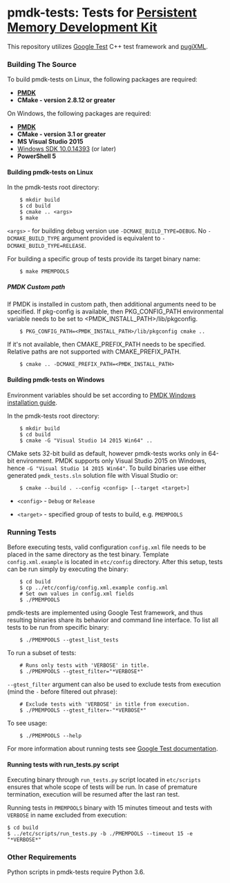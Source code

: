 pmdk-tests: Tests for [Persistent Memory Development Kit](https://github.com/pmem/pmdk)
=================================

This repository utilizes [Google Test](https://github.com/google/googletest) C++ test framework and [pugiXML](https://github.com/zeux/pugixml).

### Building The Source ###
To build pmdk-tests on Linux, the following packages are required:
* **[PMDK](https://github.com/pmem/pmdk)**
* **CMake - version 2.8.12 or greater**

On Windows, the following packages are required:
* **[PMDK](https://github.com/pmem/pmdk)**
* **CMake - version 3.1 or greater**
* **MS Visual Studio 2015**
* [Windows SDK 10.0.14393](https://developer.microsoft.com/pl-pl/windows/downloads/sdk-archive) (or later)
* **PowerShell 5**

#### Building pmdk-tests on Linux ####
In the pmdk-tests root directory:
```
	$ mkdir build
	$ cd build
	$ cmake .. <args>
	$ make
```
`<args>` - for building debug version use `-DCMAKE_BUILD_TYPE=DEBUG`. No `-DCMAKE_BUILD_TYPE` argument provided is equivalent to `-DCMAKE_BUILD_TYPE=RELEASE`.

For building a specific group of tests provide its target binary name:
```
	$ make PMEMPOOLS
```

##### PMDK Custom path
If PMDK is installed in custom path, then additional arguments need to be specified.
If pkg-config is available, then PKG_CONFIG_PATH environmental variable needs to be set to <PMDK_INSTALL_PATH>/lib/pkgconfig.
```
	$ PKG_CONFIG_PATH=<PMDK_INSTALL_PATH>/lib/pkgconfig cmake ..
```
If it's not available, then CMAKE_PREFIX_PATH needs to be specified. Relative paths are not supported with CMAKE_PREFIX_PATH.
```
	$ cmake .. -DCMAKE_PREFIX_PATH=<PMDK_INSTALL_PATH>
```

#### Building pmdk-tests on Windows ####
Environment variables should be set according to [PMDK Windows installation guide](https://github.com/pmem/pmdk/tree/master/src/windows/setup#pmdk-for-windows-installation).

In the pmdk-tests root directory:
```
	$ mkdir build
	$ cd build
	$ cmake -G "Visual Studio 14 2015 Win64" ..
```
CMake sets 32-bit build as default, however pmdk-tests works only in 64-bit environment.
PMDK supports only Visual Studio 2015 on Windows, hence `-G "Visual Studio 14 2015 Win64"`.
To build binaries use either generated `pmdk_tests.sln` solution file with Visual Studio or:
```
	$ cmake --build . --config <config> [--target <target>]
```
* `<config>` - `Debug` or `Release`

* `<target>` - specified group of tests to build, e.g. `PMEMPOOLS`

### Running Tests ###
Before executing tests, valid configuration `config.xml` file needs to be placed in the same directory as the test binary. Template `config.xml.example` is located in `etc/config` directory. After this setup, tests can be run simply by executing the binary:

```
	$ cd build
	$ cp ../etc/config/config.xml.example config.xml
	# Set own values in config.xml fields
	$ ./PMEMPOOLS
```
pmdk-tests are implemented using Google Test framework, and thus resulting binaries share its behavior and command line interface.
To list all tests to be run from specific binary:
```
	$ ./PMEMPOOLS --gtest_list_tests
```
To run a subset of tests:
```
	# Runs only tests with 'VERBOSE' in title.
	$ ./PMEMPOOLS --gtest_filter="*VERBOSE*"
```
`--gtest_filter` argument can also be used to exclude tests from execution (mind the `-` before filtered out phrase):
```
	# Exclude tests with 'VERBOSE' in title from execution.
	$ ./PMEMPOOLS --gtest_filter=-"*VERBOSE*"
```
To see usage:
```
	$ ./PMEMPOOLS --help
```
For more information about running tests see [Google Test documentation](https://github.com/google/googletest/blob/master/googletest/docs/AdvancedGuide.md#running-test-programs-advanced-options).

#### Running tests with run_tests.py script ####
Executing binary through `run_tests.py` script located in `etc/scripts` ensures that whole scope of tests will be run. In case of premature termination, execution will be resumed after the last ran test.

Running tests in `PMEMPOOLS` binary with 15 minutes timeout and tests with `VERBOSE` in name excluded from execution:
```
$ cd build
$ ../etc/scripts/run_tests.py -b ./PMEMPOOLS --timeout 15 -e "*VERBOSE*"
```

### Other Requirements ###
Python scripts in pmdk-tests require Python 3.6.
